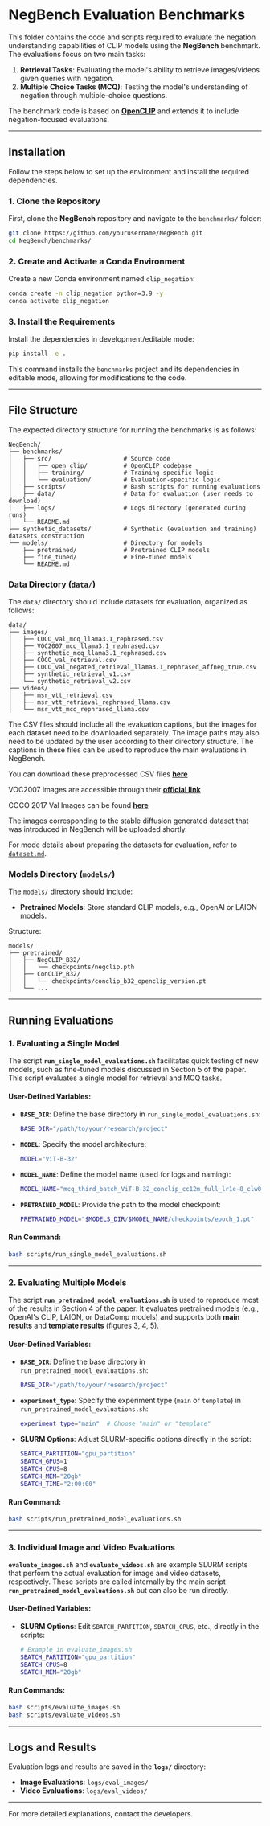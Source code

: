 # NegBench Evaluation Benchmarks

This folder contains the code and scripts required to evaluate the negation understanding capabilities of CLIP models using the **NegBench** benchmark. The evaluations focus on two main tasks:
1. **Retrieval Tasks**: Evaluating the model's ability to retrieve images/videos given queries with negation.
2. **Multiple Choice Tasks (MCQ)**: Testing the model's understanding of negation through multiple-choice questions.

The benchmark code is based on **[OpenCLIP](https://github.com/mlfoundations/open_clip)** and extends it to include negation-focused evaluations.

---

## Installation

Follow the steps below to set up the environment and install the required dependencies.

### 1. Clone the Repository

First, clone the **NegBench** repository and navigate to the `benchmarks/` folder:
```bash
git clone https://github.com/yourusername/NegBench.git
cd NegBench/benchmarks/
```

### 2. Create and Activate a Conda Environment

Create a new Conda environment named `clip_negation`:
```bash
conda create -n clip_negation python=3.9 -y
conda activate clip_negation
```

### 3. Install the Requirements

Install the dependencies in development/editable mode:
```bash
pip install -e .
```

This command installs the `benchmarks` project and its dependencies in editable mode, allowing for modifications to the code.

---

## File Structure

The expected directory structure for running the benchmarks is as follows:

```
NegBench/
├── benchmarks/
│   ├── src/                    # Source code
│   │   ├── open_clip/          # OpenCLIP codebase
│   │   ├── training/           # Training-specific logic
│   │   └── evaluation/         # Evaluation-specific logic
│   ├── scripts/                # Bash scripts for running evaluations
│   ├── data/                   # Data for evaluation (user needs to download)
│   ├── logs/                   # Logs directory (generated during runs)
│   └── README.md
├── synthetic_datasets/         # Synthetic (evaluation and training) datasets construction
└── models/                     # Directory for models
    ├── pretrained/             # Pretrained CLIP models
    ├── fine_tuned/             # Fine-tuned models
    └── README.md
```

### Data Directory (`data/`)

The `data/` directory should include datasets for evaluation, organized as follows:
```
data/
├── images/
│   ├── COCO_val_mcq_llama3.1_rephrased.csv
│   ├── VOC2007_mcq_llama3.1_rephrased.csv
│   ├── synthetic_mcq_llama3.1_rephrased.csv
│   ├── COCO_val_retrieval.csv
│   ├── COCO_val_negated_retrieval_llama3.1_rephrased_affneg_true.csv
│   ├── synthetic_retrieval_v1.csv
│   └── synthetic_retrieval_v2.csv
├── videos/
│   ├── msr_vtt_retrieval.csv
│   ├── msr_vtt_retrieval_rephrased_llama.csv
│   └── msr_vtt_mcq_rephrased_llama.csv
```

The CSV files should include all the evaluation captions, but the images for each dataset need to be downloaded separately. The image paths may also need to be updated by the user according to their directory structure. The captions in these files can be used to reproduce the main evaluations in NegBench.

You can download these preprocessed CSV files **[here](https://drive.google.com/drive/folders/1kSEq0mkV1t1T8GuOAM65iz_iAA7e5gxB?usp=sharing)**

VOC2007 images are accessible through their **[official link](http://host.robots.ox.ac.uk/pascal/VOC/voc2007/VOCtrainval_06-Nov-2007.tar)**

COCO 2017 Val Images can be found **[here](https://cocodataset.org/#download)**

The images corresponding to the stable diffusion generated dataset that was introduced in NegBench will be uploaded shortly. 

For mode details about preparing the datasets for evaluation, refer to [`dataset.md`](../dataset.md).


### Models Directory (`models/`)

The `models/` directory should include:
- **Pretrained Models**: Store standard CLIP models, e.g., OpenAI or LAION models.

Structure:
```
models/
├── pretrained/
│   ├── NegCLIP_B32/
│   │   └── checkpoints/negclip.pth
│   ├── ConCLIP_B32/
│   │   └── checkpoints/conclip_b32_openclip_version.pt
│   └── ...
```

---

## Running Evaluations

### 1. Evaluating a Single Model

The script **`run_single_model_evaluations.sh`** facilitates quick testing of new models, such as fine-tuned models discussed in Section 5 of the paper. This script evaluates a single model for retrieval and MCQ tasks.

#### User-Defined Variables:
- **`BASE_DIR`**: Define the base directory in `run_single_model_evaluations.sh`:
  ```bash
  BASE_DIR="/path/to/your/research/project"
  ```
- **`MODEL`**: Specify the model architecture:
  ```bash
  MODEL="ViT-B-32"
  ```
- **`MODEL_NAME`**: Define the model name (used for logs and naming):
  ```bash
  MODEL_NAME="mcq_third_batch_ViT-B-32_conclip_cc12m_full_lr1e-8_clw0.99_mlw0.01"
  ```
- **`PRETRAINED_MODEL`**: Provide the path to the model checkpoint:
  ```bash
  PRETRAINED_MODEL="$MODELS_DIR/$MODEL_NAME/checkpoints/epoch_1.pt"
  ```

#### Run Command:
```bash
bash scripts/run_single_model_evaluations.sh
```

---

### 2. Evaluating Multiple Models

The script **`run_pretrained_model_evaluations.sh`** is used to reproduce most of the results in Section 4 of the paper. It evaluates pretrained models (e.g., OpenAI's CLIP, LAION, or DataComp models) and supports both **main results** and **template results** (figures 3, 4, 5).

#### User-Defined Variables:
- **`BASE_DIR`**: Define the base directory in `run_pretrained_model_evaluations.sh`:
  ```bash
  BASE_DIR="/path/to/your/research/project"
  ```
- **`experiment_type`**: Specify the experiment type (`main` or `template`) in `run_pretrained_model_evaluations.sh`:
  ```bash
  experiment_type="main"  # Choose "main" or "template"
  ```
- **SLURM Options**: Adjust SLURM-specific options directly in the script:
  ```bash
  SBATCH_PARTITION="gpu_partition"
  SBATCH_GPUS=1
  SBATCH_CPUS=8
  SBATCH_MEM="20gb"
  SBATCH_TIME="2:00:00"
  ```

#### Run Command:
```bash
bash scripts/run_pretrained_model_evaluations.sh
```

---

### 3. Individual Image and Video Evaluations

**`evaluate_images.sh`** and **`evaluate_videos.sh`** are example SLURM scripts that perform the actual evaluation for image and video datasets, respectively. These scripts are called internally by the main script **`run_pretrained_model_evaluations.sh`** but can also be run directly.

#### User-Defined Variables:
- **SLURM Options**: Edit `SBATCH_PARTITION`, `SBATCH_CPUS`, etc., directly in the scripts:
  ```bash
  # Example in evaluate_images.sh
  SBATCH_PARTITION="gpu_partition"
  SBATCH_CPUS=8
  SBATCH_MEM="20gb"
  ```

#### Run Commands:
```bash
bash scripts/evaluate_images.sh
bash scripts/evaluate_videos.sh
```

---

## Logs and Results

Evaluation logs and results are saved in the **`logs/`** directory:
- **Image Evaluations**: `logs/eval_images/`
- **Video Evaluations**: `logs/eval_videos/`

---

For more detailed explanations, contact the developers.